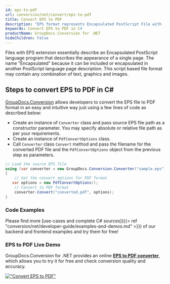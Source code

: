 ```yaml
---
id: eps-to-pdf
url: conversion/net/convert/eps-to-pdf
title: Convert EPS to PDF
description: "EPS format represents Encapsulated PostScript File with .eps extension. Learn how to convert EPS to PDF file programmatically in C# language using GroupDocs.Conversion for .NET library."
keywords: Convert EPS to PDF in C#
productName: GroupDocs.Conversion for .NET
hideChildren: False
---
```


Files with EPS extension essentially describe an Encapsulated PostScript language program that describes the appearance of a single page. The name "Encapsulated" because it can be included or encapsulated in another PostScript language page description. This script based file format may contain any combination of text, graphics and images.

## Steps to convert EPS to PDF in C#

[GroupDocs.Conversion](https://products.groupdocs.com/conversion/net) allows developers to convert the EPS file to PDF format in an easy and intuitive way just using a few lines of code as described below:

* Create an instance of `Converter` class and pass source EPS file path as a constructor parameter. You may specify absolute or relative file path as per your requirements. 
* Create an instance of `PdfConvertOptions` class.
* Call `Converter` class `Convert` method and pass the filename for the converted PDF file and the `PdfConvertOptions` object from the previous step as parameters.

```csharp
// Load the source EPS file
using (var converter = new GroupDocs.Conversion.Converter("sample.eps"))
{
    // Set the convert options for PDF format
   var options = new PdfConvertOptions();
    // Convert to PDF format
    converter.Convert("converted.pdf", options);
}
```

### Code Examples

Please find more [use-cases and complete C# sources]({{< ref "conversion/net/developer-guide/examples-and-demos.md" >}}) of our backend and frontend examples and try them for free!

### EPS to PDF Live Demo

GroupDocs.Conversion for .NET provides an online [**EPS to PDF converter**](https://products.groupdocs.app/conversion/eps-to-pdf), which allows you to try it for free and check conversion quality and accuracy.

[!["Convert EPS to PDF"](conversion/net/images/convert-to-pdf/convert-eps-to-pdf.png)](https://products.groupdocs.app/conversion/eps-to-pdf)